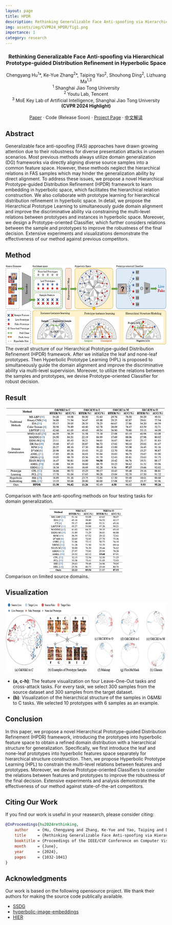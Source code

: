 ```yaml
---
layout: page
title: HPDR
description: Rethinking Generalizable Face Anti-spoofing via Hierarchical Prototype-guided Distribution Refinement in Hyperbolic Space (CVPR-2024 Highlight)
img: assets/img/CVPR24_HPDR/fig1.png
importance: 1
category: research
---
```



<h3 align="center">Rethinking Generalizable Face Anti-spoofing via Hierarchical Prototype-guided Distribution Refinement in Hyperbolic Space</h3>

  <p align="center">
    Chengyang Hu<sup>1</sup>*, Ke-Yue Zhang<sup>2</sup>*, Taiping Yao<sup>2</sup>, Shouhong Ding<sup>2</sup>, Lizhuang Ma<sup>1,3</sup>
    <br />
    <sup>1</sup> Shanghai Jiao Tong University
    <br />
    <sup>2</sup> Youtu Lab, Tencent
    <br />
    <sup>3</sup> MoE Key Lab of Artificial Intelligence, Shanghai Jiao Tong University
    <br />
    <a><strong>(CVPR 2024 Highlight)</strong></a>
    <br />
    <br />
    <a href="https://openaccess.thecvf.com/content/CVPR2024/html/Hu_Rethinking_Generalizable_Face_Anti-spoofing_via_Hierarchical_Prototype-guided_Distribution_Refinement_in_CVPR_2024_paper.html">Paper</a>
    ·
    <!-- <a href="https://github.com/github_username/repo_name/issues/new?labels=bug&template=bug-report---.md">Code</a> -->
    Code (Release Soon)
    ·
    <a href="https://hu-cheng-yang.github.io/projects/CVPR24_HPDR/">Project Page</a>
    ·
    <a href="https://mp.weixin.qq.com/s/me7zOeEhBfpmLamuqU-39Q">中文解读</a>
  </p>

## Abstract

Generalizable face anti-spoofing (FAS) approaches have drawn growing attention due to their robustness for diverse presentation attacks in unseen scenarios. Most previous methods always utilize domain generalization (DG) frameworks via directly aligning diverse source samples into a common feature space. However, these methods neglect the hierarchical relations in FAS samples which may hinder the generalization ability by direct alignment. To address these issues, we propose a novel Hierarchical Prototype-guided Distribution Refinement (HPDR) framework to learn embedding in hyperbolic space, which facilitates the hierarchical relation construction. We also collaborate with prototype learning for hierarchical distribution refinement in hyperbolic space. In detail, we propose the Hierarchical Prototype Learning to simultaneously guide domain alignment and improve the discriminative ability via constraining the multi-level relations between prototypes and instances in hyperbolic space. Moreover, we design a Prototype-oriented Classifier, which further considers relations between the sample and prototypes to improve the robustness of the final decision. Extensive experiments and visualizations demonstrate the effectiveness of our method against previous competitors.

## Method


<div align=center> 
<img src="/assets/img/CVPR24_HPDR/Framework.png" height=250>
</div>
The overall structure of our Hierarchical Prototype-guided Distribution Refinement (HPDR) framework. After we initialize the leaf and none-leaf prototypes. Then Hyperbolic Prototype Learning (HPL) is proposed to simultaneously guide the domain alignment and improve the discriminative ability via multi-level supervision. Moreover, to utilize the relations between the samples and prototypes, we devise Prototype-oriented Classifier for robust decision.


## Result


<div align=center> 
<img src="/assets/img/CVPR24_HPDR/result.png" height=250>
</div>

Comparison with face anti-spoofing methods on four testing tasks for domain generalization.

<div align=center> 


<img src="/assets/img/CVPR24_HPDR/result_limit.png" height=200>

</div>
Comparison on limited source domains.


## Visualization

<div align=center> 


<img src="/assets/img/CVPR24_HPDR/visualization.png" height=220>

</div>

* **(a, c-h)**: The feature visualization on four Leave-One-Out tasks and cross-attack tasks. For every task, we select 300 samples from the source dataset and 300 samples from the target dataset. 
* **(b)**: Visualization of the hierarchical structure of the samples in O&M&I to C tasks. We selected 10 prototypes with 6 samples as an example.

## Conclusion
In this paper, we propose a novel Hierarchical Prototype-guided Distribution Refinement (HPDR) framework, introducing the prototypes into hyperbolic feature space to obtain a refined domain distribution with a hierarchical structure for generalization. Specifically, we first introduce the leaf and none-leaf prototypes into hyperbolic features space separately for hierarchical structure construction. Then, we propose Hyperbolic Prototype Learning (HPL) to constrain the multi-level relations between features and prototypes. Moreover, we devise Prototype-oriented Classifiers to consider the relations between features and prototypes to improve the robustness of the final decision. Extensive experiments and analysis demonstrate the effectiveness of our method against state-of-the-art competitors.


<!-- CONTRIBUTING -->
## Citing Our Work

If you find our work is useful in your reasearch, please consider citing:
```bib
@InProceedings{hu2024rethinking,
    author    = {Hu, Chengyang and Zhang, Ke-Yue and Yao, Taiping and Ding, Shouhong and Ma, Lizhuang},
    title     = {Rethinking Generalizable Face Anti-spoofing via Hierarchical Prototype-guided Distribution Refinement in Hyperbolic Space},
    booktitle = {Proceedings of the IEEE/CVF Conference on Computer Vision and Pattern Recognition (CVPR)},
    month     = {June},
    year      = {2024},
    pages     = {1032-1041}
}
```


<!-- ACKNOWLEDGMENTS -->
## Acknowledgments
Our work is based on the following opensource project. We thank their authors for making the source code publically available.
* [SSDG](https://github.com/taylover-pei/SSDG-CVPR2020)
* [hyperbolic-image-embeddings](https://github.com/leymir/hyperbolic-image-embeddings)
* [HIER](https://github.com/tjddus9597/HIER-CVPR23)

